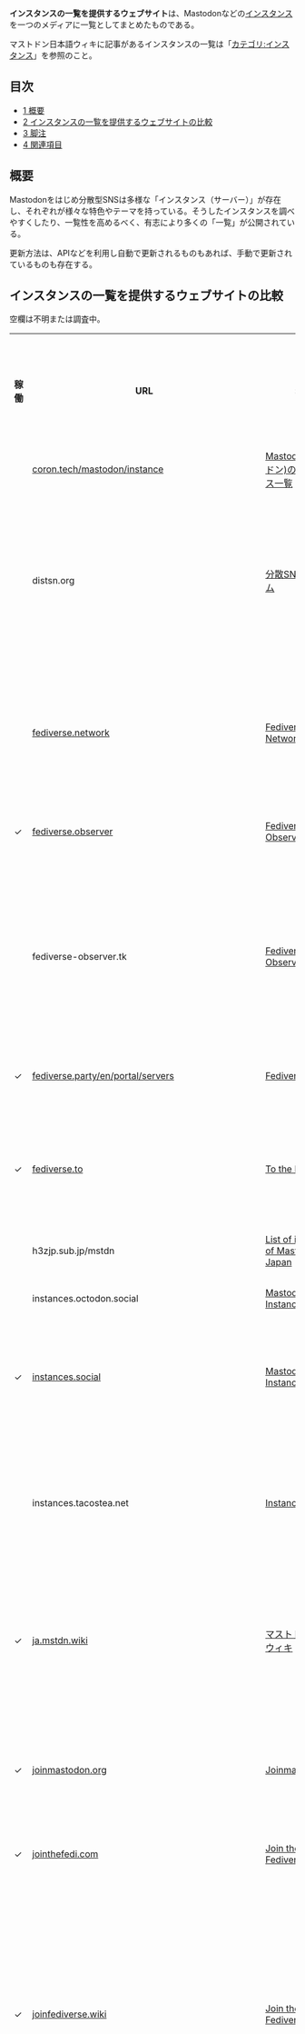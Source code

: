 <div>

**インスタンスの一覧を提供するウェブサイト**は、Mastodonなどの[インスタンス](/%E3%82%A4%E3%83%B3%E3%82%B9%E3%82%BF%E3%83%B3%E3%82%B9 "インスタンス")を一つのメディアに一覧としてまとめたものである。

マストドン日本語ウィキに記事があるインスタンスの一覧は「[カテゴリ:インスタンス](/%E3%82%AB%E3%83%86%E3%82%B4%E3%83%AA:%E3%82%A4%E3%83%B3%E3%82%B9%E3%82%BF%E3%83%B3%E3%82%B9 "カテゴリ:インスタンス")」を参照のこと。

<div>

<div lang="ja" dir="ltr">

## 目次

</div>

-   [1 概要](#.E6.A6.82.E8.A6.81)
-   [2 インスタンスの一覧を提供するウェブサイトの比較](#.E3.82.A4.E3.83.B3.E3.82.B9.E3.82.BF.E3.83.B3.E3.82.B9.E3.81.AE.E4.B8.80.E8.A6.A7.E3.82.92.E6.8F.90.E4.BE.9B.E3.81.99.E3.82.8B.E3.82.A6.E3.82.A7.E3.83.96.E3.82.B5.E3.82.A4.E3.83.88.E3.81.AE.E6.AF.94.E8.BC.83)
-   [3 脚注](#.E8.84.9A.E6.B3.A8)
-   [4 関連項目](#.E9.96.A2.E9.80.A3.E9.A0.85.E7.9B.AE)

</div>

## 概要

Mastodonをはじめ分散型SNSは多様な「インスタンス（サーバー）」が存在し、それぞれが様々な特色やテーマを持っている。そうしたインスタンスを調べやすくしたり、一覧性を高めるべく、有志により多くの「一覧」が公開されている。

更新方法は、APIなどを利用し自動で更新されるものもあれば、手動で更新されているものも存在する。

## インスタンスの一覧を提供するウェブサイトの比較

空欄は不明または調査中。

<table>
<colgroup>
<col style="width: 11%" />
<col style="width: 11%" />
<col style="width: 11%" />
<col style="width: 11%" />
<col style="width: 11%" />
<col style="width: 11%" />
<col style="width: 11%" />
<col style="width: 11%" />
<col style="width: 11%" />
</colgroup>
<tbody>
<tr class="header">
<th>稼働</th>
<th>URL</th>
<th>名称</th>
<th>並び順 (太字はデフォルト)</th>
<th>収録しているインスタンスの言語</th>
<th>インスタンスの登録方法</th>
<th>ライセンス</th>
<th>インスタンスのプレビュー</th>
<th>特徴</th>
</tr>

<tr class="odd">
<td></td>
<td><a href="https://coron.tech/mastodon/instance/" rel="nofollow">coron.tech/mastodon/instance</a></td>
<td><a href="/Mastodon(%E3%83%9E%E3%82%B9%E3%83%88%E3%83%89%E3%83%B3)%E3%81%AE%E3%82%A4%E3%83%B3%E3%82%B9%E3%82%BF%E3%83%B3%E3%82%B9%E4%B8%80%E8%A6%A7_(coron)" title="Mastodon(マストドン)のインスタンス一覧 (coron)">Mastodon(マストドン)のインスタンス一覧</a></td>
<td></td>
<td>日本</td>
<td>ウェブの登録フォームをもとに作者が更新</td>
<td>CC BY-NC-SA</td>
<td>なし</td>
<td>2017年12月20日に更新が途絶える。</td>
</tr>
<tr class="even">
<td></td>
<td>distsn.org</td>
<td><a href="/%E5%88%86%E6%95%A3SNS%E3%83%95%E3%82%A9%E3%83%BC%E3%83%A9%E3%83%A0" title="分散SNSフォーラム">分散SNSフォーラム</a></td>
<td><strong>流速</strong></td>
<td>世界</td>
<td><a href="/Peers_API" title="Peers API">Peers API</a>による自動収集</td>
<td><a href="/AGPL" title="AGPL">GNU Affero General Public License</a></td>
<td><a href="/Mstpubapi" title="Mstpubapi">mstpubapi</a>のタイムラインビューアを利用。ローカルタイムラインのプレビューはページネーション可、画像を展開する。</td>
<td>多様な<a href="/%E5%88%86%E6%95%A3SNS" title="分散SNS">分散SNS</a>に対応。2020年2月に閉鎖され、後継は<a href="/Fediverse_Observer" title="Fediverse Observer">Fediverse Observer</a>。</td>
</tr>
<tr class="odd">
<td></td>
<td><a href="https://fediverse.network/" rel="nofollow">fediverse.network</a></td>
<td><a href="/Fediverse_Network" title="Fediverse Network">Fediverse Network</a></td>
<td><strong>不明</strong>、新着</td>
<td>世界</td>
<td>自動収集</td>
<td><a href="/GNU_Affero_General_Public_License" title="GNU Affero General Public License">AGPL</a></td>
<td>ローカルタイムラインのプレビューはページネーション不可、画像を展開する。</td>
<td>多様な<a href="/%E5%88%86%E6%95%A3SNS" title="分散SNS">分散SNS</a>に対応。死活管理。2020年1月頃より不調。</td>
</tr>
<tr class="even">
<td>✓</td>
<td><a href="https://fediverse.observer" rel="nofollow">fediverse.observer</a></td>
<td><a href="/Fediverse_Observer_(Poduptime)" title="Fediverse Observer (Poduptime)">Fediverse Observer</a></td>
<td><strong>稼働率</strong>、多数</td>
<td>世界</td>
<td>自動収集</td>
<td><a href="/AGPL" title="AGPL">GNU Affero General Public License</a></td>
<td>なし</td>
<td>多様な<a href="/%E5%88%86%E6%95%A3SNS" title="分散SNS">分散SNS</a>に対応。インスタンスの物理的な位置による地図。</td>
</tr>
<tr class="odd">
<td></td>
<td>fediverse-observer.tk</td>
<td><a href="/Fediverse_Observer_(%E5%A2%93%E5%A0%B4%E4%BA%BA%E5%A4%9C)" title="Fediverse Observer (墓場人夜)">Fediverse Observer</a></td>
<td><strong>流速</strong></td>
<td>世界</td>
<td><a href="/Peers_API" title="Peers API">Peers API</a>による自動収集</td>
<td><a href="/AGPL" title="AGPL">GNU Affero General Public License</a></td>
<td><a href="/Mstpubapi" title="Mstpubapi">mstpubapi</a>のタイムラインビューアを利用。ローカルタイムラインのプレビューはページネーション可、画像を展開する。</td>
<td>多様な<a href="/%E5%88%86%E6%95%A3SNS" title="分散SNS">分散SNS</a>に対応。2020年3月頃に閉鎖。</td>
</tr>
<tr class="even">
<td>✓</td>
<td><a href="https://fediverse.party/en/portal/servers" rel="nofollow">fediverse.party/en/portal/servers</a></td>
<td><a href="/Fediverse.Party" title="Fediverse.Party">Fediverse.Party</a></td>
<td><strong>分野</strong></td>
<td>世界</td>
<td>作者にマージリクエストまたはメンションを送る</td>
<td><a href="/AGPL" title="AGPL">GNU Affero General Public License</a></td>
<td>なし</td>
<td>多様な<a href="/%E5%88%86%E6%95%A3SNS" title="分散SNS">分散SNS</a>に対応。</td>
</tr>
<tr class="odd">
<td>✓</td>
<td><a href="https://fediverse.to/" rel="nofollow">fediverse.to</a></td>
<td><a href="/To_the_Fediverse!" title="To the Fediverse!">To the Fediverse!</a></td>
<td><strong>新着</strong>、登録ユーザー数、言語、分野</td>
<td>世界</td>
<td>不定期</td>
<td><a href="/GNU_General_Public_License" title="GNU General Public License">GNU General Public License</a></td>
<td>なし</td>
<td>インスタンスのサムネイル画像を表示。インスタンスのキーワード検索が可能。</td>
</tr>
<tr class="even">
<td></td>
<td>h3zjp.sub.jp/mstdn</td>
<td><a href="/List_of_instances_of_Mastodon_in_Japan" title="List of instances of Mastodon in Japan">List of instances of Mastodon in Japan</a></td>
<td></td>
<td></td>
<td></td>
<td></td>
<td></td>
<td>2017年11月24日に公開を終了</td>
</tr>
<tr class="odd">
<td></td>
<td>instances.octodon.social</td>
<td><a href="/Mastodon_Instances_(octodon.social)" title="Mastodon Instances (octodon.social)">Mastodon Instances</a></td>
<td></td>
<td>世界</td>
<td>ウェブの登録フォーム</td>
<td><a href="/%E3%83%97%E3%83%AD%E3%83%97%E3%83%A9%E3%82%A4%E3%82%A8%E3%82%BF%E3%83%AA" title="プロプライエタリ">プロプライエタリ</a></td>
<td>なし</td>
<td>2018年3月に公開を終了。モデレーションの強さで分類。</td>
</tr>
<tr class="even">
<td>✓</td>
<td><a href="https://instances.social/" rel="nofollow">instances.social</a></td>
<td><a href="/Mastodon_Instances" title="Mastodon Instances">Mastodon Instances</a></td>
<td><strong>ランダム</strong>、他多数</td>
<td>世界</td>
<td>ウェブの登録フォームにより自動登録。インスタンスの連絡先メールアドレスに確認のメールが送られる。</td>
<td><a href="/AGPL" title="AGPL">GNU Affero General Public License</a></td>
<td>なし</td>
<td>インスタンスの一覧を提供する複数のウェブサイトがinstances.socialのAPIを使用している</td>
</tr>
<tr class="odd">
<td></td>
<td>instances.tacostea.net</td>
<td><a href="/Instances_List" title="Instances List">Instances List</a></td>
<td><strong>ドメイン名</strong>、他多数</td>
<td>世界</td>
<td>作者にメール、作者のマストドンアカウントにメッセージを送る、GitHubにプルリクエスト</td>
<td>ソースコードは公開されているが、ライセンスは明記されていない</td>
<td>なし</td>
<td>新バージョン追従バトル等。2019年頃に公開を終了。</td>
</tr>
<tr class="even">
<td>✓</td>
<td><a href="https://ja.mstdn.wiki/" rel="nofollow">ja.mstdn.wiki</a></td>
<td><a href="/%E3%83%9E%E3%82%B9%E3%83%88%E3%83%89%E3%83%B3%E6%97%A5%E6%9C%AC%E8%AA%9E%E3%82%A6%E3%82%A3%E3%82%AD" title="マストドン日本語ウィキ">マストドン日本語ウィキ</a></td>
<td><strong>ホスト名またはインスタンスの名称</strong><sup><a href="#cite_note-1">[1]</a></sup></td>
<td>国別のカテゴリ</td>
<td>誰でも編集可能</td>
<td>CC BY-NC-SA</td>
<td>なし</td>
<td></td>
</tr>
<tr class="odd">
<td>✓</td>
<td><a href="https://joinmastodon.org/" rel="nofollow">joinmastodon.org</a></td>
<td><a href="/Joinmastodon.org" title="Joinmastodon.org">Joinmastodon.org</a></td>
<td><strong>週間アクティブユーザー数が800に近い</strong></td>
<td>世界。言語別の表示も可能。</td>
<td>作者にメール</td>
<td><a href="/GNU_Affero_General_Public_License" title="GNU Affero General Public License">GNU Affero General Public License</a></td>
<td>なし</td>
<td>マストドン公式ウェブサイト</td>
</tr>
<tr class="even">
<td>✓</td>
<td><a href="https://jointhefedi.com/" rel="nofollow">jointhefedi.com</a></td>
<td><a href="/Join_the_Fediverse_(M._K._Fain)" title="Join the Fediverse (M. K. Fain)">Join the Fediverse</a></td>
<td></td>
<td>世界。</td>
<td></td>
<td></td>
<td>なし</td>
<td></td>
</tr>
<tr class="odd">
<td>✓</td>
<td><a href="https://joinfediverse.wiki/" rel="nofollow">joinfediverse.wiki</a></td>
<td><a href="/Join_the_Fediverse_(Wiki)" title="Join the Fediverse (Wiki)">Join the Fediverse</a></td>
<td>地区別リストは地名のアルファベット順。分野別リストはホスト名のアルファベット順。</td>
<td>世界。</td>
<td>誰でも編集可能</td>
<td></td>
<td>なし</td>
<td></td>
</tr>
<tr class="even">
<td></td>
<td>k52.org/mastodon</td>
<td><a href="/%E6%97%A5%E6%9C%AC%E3%81%AE%E3%83%9E%E3%82%B9%E3%83%88%E3%83%89%E3%83%B3%E3%82%A4%E3%83%B3%E3%82%B9%E3%82%BF%E3%83%B3%E3%82%B9%E3%81%AE%E4%B8%80%E8%A6%A7_(%E3%82%A6%E3%82%A7%E3%83%96%E3%82%B5%E3%82%A4%E3%83%88)" title="日本のマストドンインスタンスの一覧 (ウェブサイト)">日本のマストドンインスタンスの一覧</a></td>
<td><strong>ユーザー数</strong>、新着</td>
<td>日本</td>
<td>instances.socialに追従</td>
<td><a href="/%E3%83%97%E3%83%AD%E3%83%97%E3%83%A9%E3%82%A4%E3%82%A8%E3%82%BF%E3%83%AA" title="プロプライエタリ">プロプライエタリ</a></td>
<td>インスタンスの名称、説明文、管理者の<a href="/%E3%82%A2%E3%82%A4%E3%82%B3%E3%83%B3" title="アイコン">アイコン</a>と<a href="/%E8%A1%A8%E7%A4%BA%E5%90%8D" title="表示名">表示名</a>と<a href="/%E3%83%97%E3%83%AD%E3%83%95%E3%82%A3%E3%83%BC%E3%83%AB" title="プロフィール">プロフィール</a>、ローカルタイムライン。ローカルタイムラインのプレビューはページネーション不可、画像を展開しない。</td>
<td>ユーザー数が20人以上のインスタンスに限定。
<p>2021年9月29日閉鎖</p></td>
</tr>
<tr class="odd">
<td></td>
<td>mastodon-instance.com</td>
<td><a href="/Mastodon_Instance_List" title="Mastodon Instance List">Mastodon Instance List</a></td>
<td><strong>新着</strong>、ユーザー数、トゥート数、接続数</td>
<td>日本と世界を切り替えできる</td>
<td>作者にメール</td>
<td><a href="/%E3%83%97%E3%83%AD%E3%83%97%E3%83%A9%E3%82%A4%E3%82%A8%E3%82%BF%E3%83%AA" title="プロプライエタリ">プロプライエタリ</a></td>
<td>インスタンスの名称、説明文、ローカルタイムライン。ローカルタイムラインのプレビューは画像を展開しない。</td>
<td>2018年2月に公開を終了</td>
</tr>
<tr class="even">
<td></td>
<td><a href="https://mastportal.info/" rel="nofollow">mastportal.info</a></td>
<td><a href="/%E3%83%9E%E3%82%B9%E3%83%88%E3%83%9D%E3%83%BC%E3%82%BF%E3%83%AB" title="マストポータル">マストポータル</a></td>
<td><strong>新着</strong>、ユーザー数、トゥート数、流速</td>
<td>世界 (事実上、日本のみ)</td>
<td>ウェブの登録フォームにより自動登録。instances.social＆ムトーに追従。マストドンまたはPleromaのアカウントでログイン。</td>
<td><a href="/%E3%83%97%E3%83%AD%E3%83%97%E3%83%A9%E3%82%A4%E3%82%A8%E3%82%BF%E3%83%AA" title="プロプライエタリ">プロプライエタリ</a></td>
<td>インスタンスの名称、カスタム絵文字、ローカルタイムライン。ローカルタイムラインのプレビューはページネーション不可、画像を展開しない、カスタム絵文字を展開する。</td>
<td>2021年8月より無期限のメンテナンス。</td>
</tr>
<tr class="odd">
<td>✓</td>
<td><a href="https://miy.pw/css/1.php" rel="nofollow">miy.pw/css/1.php</a></td>
<td><a href="/InstanceTicker" title="InstanceTicker">#InstanceTicker</a></td>
<td>ドメイン名</td>
<td>世界</td>
<td>手動</td>
<td><a href="/MIT%E3%83%A9%E3%82%A4%E3%82%BB%E3%83%B3%E3%82%B9" title="MITライセンス">MITライセンス</a>と記載（事実上は<a href="/%E3%83%97%E3%83%AD%E3%83%97%E3%83%A9%E3%82%A4%E3%82%A8%E3%82%BF%E3%83%AA" title="プロプライエタリ">プロプライエタリ</a>）</td>
<td>なし</td>
<td><a href="/InstanceTicker" title="InstanceTicker">#InstanceTicker</a> でティッカーが表示されるインスタンスのリスト</td>
</tr>
<tr class="even">
<td></td>
<td><a href="https://msearch.fediverse.media/" rel="nofollow">msearch.fediverse.media</a></td>
<td><a href="/%E3%83%9E%E3%82%B9%E3%83%88%E3%83%89%E3%83%B3%E6%A4%9C%E7%B4%A2%E3%83%9D%E3%83%BC%E3%82%BF%E3%83%AB" title="マストドン検索ポータル">マストドン検索ポータル</a></td>
<td><strong>ユーザー数</strong></td>
<td>日本</td>
<td>作者にメール、作者のマストドンアカウントにメッセージを送る</td>
<td><a href="/%E3%83%97%E3%83%AD%E3%83%97%E3%83%A9%E3%82%A4%E3%82%A8%E3%82%BF%E3%83%AA" title="プロプライエタリ">プロプライエタリ</a></td>
<td>インスタンスの説明文、ローカルタイムライン。ローカルタイムラインのプレビューは画像を展開しない。</td>
<td>2018年3月24日に更新が途絶える。</td>
</tr>
<tr class="odd">
<td></td>
<td>mstdn.imado.jp</td>
<td><a href="/Mastodon%E6%A4%9C%E7%B4%A2%E3%82%B5%E3%82%A4%E3%83%88" title="Mastodon検索サイト">Mastodon検索サイト</a></td>
<td><strong>ユーザー数</strong></td>
<td>世界</td>
<td>ウェブの登録フォーム。作者による承認が必要。</td>
<td><a href="/%E3%83%97%E3%83%AD%E3%83%97%E3%83%A9%E3%82%A4%E3%82%A8%E3%82%BF%E3%83%AA" title="プロプライエタリ">プロプライエタリ</a></td>
<td>ローカルタイムラインのプレビューはページネーション不可、画像を展開しない。</td>
<td>キーワード検索。2021年12月時点で接続できない。</td>
</tr>
<tr class="even">
<td></td>
<td>portaldon.info</td>
<td><a href="/Portaldon" title="Portaldon">Portaldon</a></td>
<td><strong>ドメイン名</strong>、ユーザー数</td>
<td>世界</td>
<td>instances.socialに追従</td>
<td><a href="/%E3%83%97%E3%83%AD%E3%83%97%E3%83%A9%E3%82%A4%E3%82%A8%E3%82%BF%E3%83%AA" title="プロプライエタリ">プロプライエタリ</a></td>
<td>インスタンスの名称、説明文、ローカルタイムライン。ローカルタイムラインのプレビューは画像を展開する。</td>
<td>2018年3月頃に公開を終了</td>
</tr>
<tr class="odd">
<td></td>
<td><a href="https://qiita.com/cv_k/items/8ecafea3ce7dd720cec6" rel="nofollow">qiita.com/cv_k/items/8ecafea3ce7dd720cec6</a></td>
<td><a href="/Mastodon(%E3%83%9E%E3%82%B9%E3%83%88%E3%83%89%E3%83%B3)%E3%81%AE%E3%82%A4%E3%83%B3%E3%82%B9%E3%82%BF%E3%83%B3%E3%82%B9%E4%B8%80%E8%A6%A7_(coron)" title="Mastodon(マストドン)のインスタンス一覧 (coron)">日本のマストドン インスタンス一覧</a></td>
<td><strong>分野別</strong></td>
<td>日本</td>
<td><a href="/Mastodon(%E3%83%9E%E3%82%B9%E3%83%88%E3%83%89%E3%83%B3)%E3%81%AE%E3%82%A4%E3%83%B3%E3%82%B9%E3%82%BF%E3%83%B3%E3%82%B9%E4%B8%80%E8%A6%A7_(coron)" title="Mastodon(マストドン)のインスタンス一覧 (coron)">Mastodon(マストドン)のインスタンス一覧</a>の登録フォーム、Qiitaの編集リクエスト</td>
<td></td>
<td>なし</td>
<td><a href="/Mastodon(%E3%83%9E%E3%82%B9%E3%83%88%E3%83%89%E3%83%B3)%E3%81%AE%E3%82%A4%E3%83%B3%E3%82%B9%E3%82%BF%E3%83%B3%E3%82%B9%E4%B8%80%E8%A6%A7_(coron)" title="Mastodon(マストドン)のインスタンス一覧 (coron)">Mastodon(マストドン)のインスタンス一覧</a>の抜粋。2018年2月5日に更新が途絶える。</td>
</tr>
<tr class="even">
<td></td>
<td>qiita.com/noraworld/items/ea853c6897326feda51f</td>
<td><a href="/%E6%97%A5%E6%9C%ACMastodon%E3%82%A4%E3%83%B3%E3%82%B9%E3%82%BF%E3%83%B3%E3%82%B9%E4%B8%80%E8%A6%A7" title="日本Mastodonインスタンス一覧">日本Mastodonインスタンス一覧</a></td>
<td><strong>登録が古い順</strong></td>
<td>日本</td>
<td>Qiitaの編集リクエスト</td>
<td></td>
<td>なし</td>
<td>2018年1月1日に更新が途絶える。</td>
</tr>
<tr class="odd">
<td></td>
<td>shimaguni.symphonic-net.com/mstdn</td>
<td><a href="/%E3%83%9E%E3%82%B9%E3%83%88%E3%83%89%E3%83%B3%E3%82%A4%E3%83%B3%E3%82%B9%E3%82%BF%E3%83%B3%E3%82%B9%E3%83%AA%E3%83%B3%E3%82%AF%E9%9B%86%EF%BC%A0%E6%97%A5%E6%9C%AC%E3%82%B5%E3%83%BC%E3%83%90%E3%83%BC" title="マストドンインスタンスリンク集＠日本サーバー">マストドンインスタンスリンク集＠日本サーバー</a></td>
<td></td>
<td>日本</td>
<td>作者にメール</td>
<td>CC BY-NC</td>
<td>なし</td>
<td>2017年4月29日に更新が途絶える</td>
</tr>
<tr class="even">
<td>✓</td>
<td><a href="https://the-federation.info" rel="nofollow">the-federation.info</a></td>
<td><a href="/The_Federation" title="The Federation">The Federation</a></td>
<td><strong>月間アクティブユーザー数</strong>、他多数</td>
<td>世界</td>
<td>自動収集。APIで登録。</td>
<td><a href="/GNU_Affero_General_Public_License" title="GNU Affero General Public License">GNU Affero General Public License</a></td>
<td>なし</td>
<td>多様な<a href="/%E5%88%86%E6%95%A3SNS" title="分散SNS">分散SNS</a>に対応</td>
</tr>
</tbody>
</table>

## 脚注

<div>

1.  [↑](#cite_ref-1) ウィキの項目名をホスト名とするかインスタンスの名称とするか統一されていない。[トーク:Preteengirls.biz](/%E3%83%88%E3%83%BC%E3%82%AF:Preteengirls.biz "トーク:Preteengirls.biz")も参照。

</div>

## 関連項目

-   [カテゴリ:インスタンスの一覧を提供するウェブサイト](/%E3%82%AB%E3%83%86%E3%82%B4%E3%83%AA:%E3%82%A4%E3%83%B3%E3%82%B9%E3%82%BF%E3%83%B3%E3%82%B9%E3%81%AE%E4%B8%80%E8%A6%A7%E3%82%92%E6%8F%90%E4%BE%9B%E3%81%99%E3%82%8B%E3%82%A6%E3%82%A7%E3%83%96%E3%82%B5%E3%82%A4%E3%83%88 "カテゴリ:インスタンスの一覧を提供するウェブサイト")
-   [カテゴリ:インスタンス](/%E3%82%AB%E3%83%86%E3%82%B4%E3%83%AA:%E3%82%A4%E3%83%B3%E3%82%B9%E3%82%BF%E3%83%B3%E3%82%B9 "カテゴリ:インスタンス")

</div>
